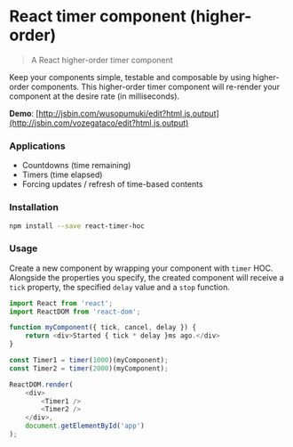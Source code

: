 # React timer component (higher-order)

> A React higher-order timer component

Keep your components simple, testable and composable by using higher-order components.
This higher-order timer component will re-render your component at the desire rate (in milliseconds).

__Demo__: [http://jsbin.com/wusopumuki/edit?html,js,output](http://jsbin.com/vozegataco/edit?html,js,output)

### Applications

- Countdowns (time remaining)
- Timers (time elapsed)
- Forcing updates / refresh of time-based contents

### Installation

```sh
npm install --save react-timer-hoc
```

### Usage

Create a new component by wrapping your component with `timer` HOC. Alongside the properties you specify, the created component will receive a `tick` property, the specified `delay` value and a `stop` function.

```javascript
import React from 'react';
import ReactDOM from 'react-dom';

function myComponent({ tick, cancel, delay }) {
    return <div>Started { tick * delay }ms ago.</div>
}

const Timer1 = timer(1000)(myComponent);
const Timer2 = timer(2000)(myComponent);

ReactDOM.render(
    <div>
        <Timer1 />
        <Timer2 />
    </div>,
    document.getElementById('app')
);
```
